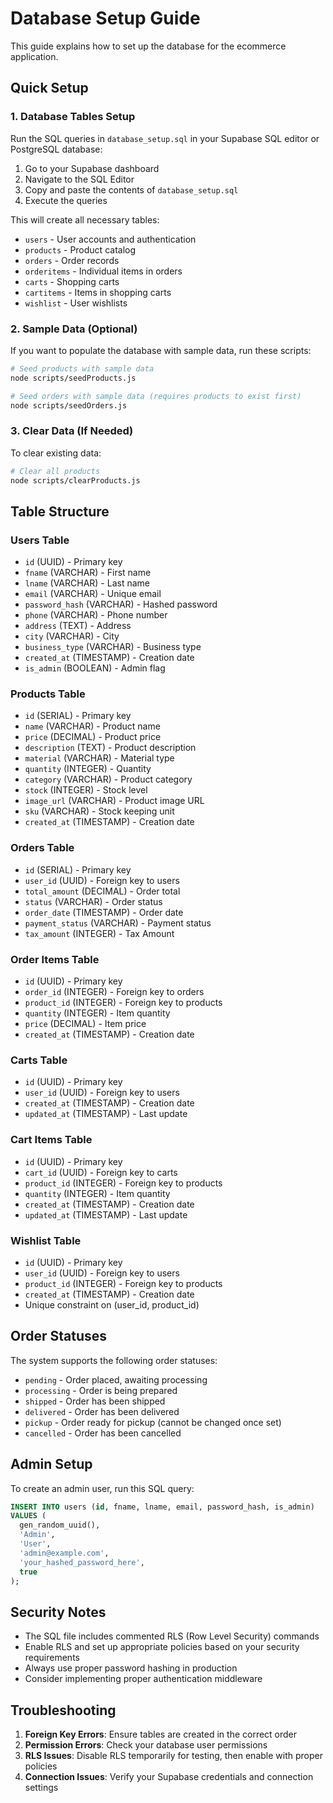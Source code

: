 # Database Setup Guide

This guide explains how to set up the database for the ecommerce application.

## Quick Setup

### 1. Database Tables Setup

Run the SQL queries in `database_setup.sql` in your Supabase SQL editor or PostgreSQL database:

1. Go to your Supabase dashboard
2. Navigate to the SQL Editor
3. Copy and paste the contents of `database_setup.sql`
4. Execute the queries

This will create all necessary tables:

- `users` - User accounts and authentication
- `products` - Product catalog
- `orders` - Order records
- `orderitems` - Individual items in orders
- `carts` - Shopping carts
- `cartitems` - Items in shopping carts
- `wishlist` - User wishlists

### 2. Sample Data (Optional)

If you want to populate the database with sample data, run these scripts:

```bash
# Seed products with sample data
node scripts/seedProducts.js

# Seed orders with sample data (requires products to exist first)
node scripts/seedOrders.js
```

### 3. Clear Data (If Needed)

To clear existing data:

```bash
# Clear all products
node scripts/clearProducts.js
```

## Table Structure

### Users Table

- `id` (UUID) - Primary key
- `fname` (VARCHAR) - First name
- `lname` (VARCHAR) - Last name
- `email` (VARCHAR) - Unique email
- `password_hash` (VARCHAR) - Hashed password
- `phone` (VARCHAR) - Phone number
- `address` (TEXT) - Address
- `city` (VARCHAR) - City
- `business_type` (VARCHAR) - Business type
- `created_at` (TIMESTAMP) - Creation date
- `is_admin` (BOOLEAN) - Admin flag

### Products Table

- `id` (SERIAL) - Primary key
- `name` (VARCHAR) - Product name
- `price` (DECIMAL) - Product price
- `description` (TEXT) - Product description
- `material` (VARCHAR) - Material type
- `quantity` (INTEGER) - Quantity
- `category` (VARCHAR) - Product category
- `stock` (INTEGER) - Stock level
- `image_url` (VARCHAR) - Product image URL
- `sku` (VARCHAR) - Stock keeping unit
- `created_at` (TIMESTAMP) - Creation date

### Orders Table

- `id` (SERIAL) - Primary key
- `user_id` (UUID) - Foreign key to users
- `total_amount` (DECIMAL) - Order total
- `status` (VARCHAR) - Order status
- `order_date` (TIMESTAMP) - Order date
- `payment_status` (VARCHAR) - Payment status
- `tax_amount` (INTEGER) - Tax Amount

### Order Items Table

- `id` (UUID) - Primary key
- `order_id` (INTEGER) - Foreign key to orders
- `product_id` (INTEGER) - Foreign key to products
- `quantity` (INTEGER) - Item quantity
- `price` (DECIMAL) - Item price
- `created_at` (TIMESTAMP) - Creation date

### Carts Table

- `id` (UUID) - Primary key
- `user_id` (UUID) - Foreign key to users
- `created_at` (TIMESTAMP) - Creation date
- `updated_at` (TIMESTAMP) - Last update

### Cart Items Table

- `id` (UUID) - Primary key
- `cart_id` (UUID) - Foreign key to carts
- `product_id` (INTEGER) - Foreign key to products
- `quantity` (INTEGER) - Item quantity
- `created_at` (TIMESTAMP) - Creation date
- `updated_at` (TIMESTAMP) - Last update

### Wishlist Table

- `id` (UUID) - Primary key
- `user_id` (UUID) - Foreign key to users
- `product_id` (INTEGER) - Foreign key to products
- `created_at` (TIMESTAMP) - Creation date
- Unique constraint on (user_id, product_id)

## Order Statuses

The system supports the following order statuses:

- `pending` - Order placed, awaiting processing
- `processing` - Order is being prepared
- `shipped` - Order has been shipped
- `delivered` - Order has been delivered
- `pickup` - Order ready for pickup (cannot be changed once set)
- `cancelled` - Order has been cancelled

## Admin Setup

To create an admin user, run this SQL query:

```sql
INSERT INTO users (id, fname, lname, email, password_hash, is_admin)
VALUES (
  gen_random_uuid(),
  'Admin',
  'User',
  'admin@example.com',
  'your_hashed_password_here',
  true
);
```

## Security Notes

- The SQL file includes commented RLS (Row Level Security) commands
- Enable RLS and set up appropriate policies based on your security requirements
- Always use proper password hashing in production
- Consider implementing proper authentication middleware

## Troubleshooting

1. **Foreign Key Errors**: Ensure tables are created in the correct order
2. **Permission Errors**: Check your database user permissions
3. **RLS Issues**: Disable RLS temporarily for testing, then enable with proper policies
4. **Connection Issues**: Verify your Supabase credentials and connection settings
